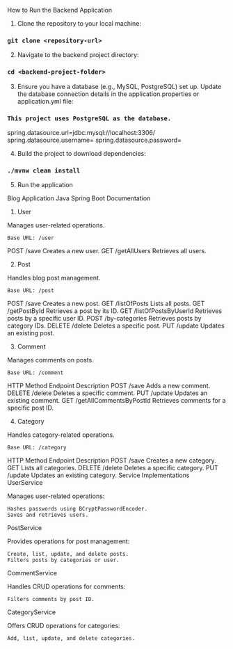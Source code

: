 How to Run the Backend Application

1) Clone the repository to your local machine:

### `git clone <repository-url>`

2) Navigate to the backend project directory:

### `cd <backend-project-folder>`

3) Ensure you have a database (e.g., MySQL, PostgreSQL) set up. Update the database connection details in the application.properties or application.yml file:

### `This project uses PostgreSQL as the database.`

spring.datasource.url=jdbc:mysql://localhost:3306/<database-name>
spring.datasource.username=<username>
spring.datasource.password=<password>

4) Build the project to download dependencies:
### `./mvnw clean install`

5) Run the application


Blog Application Java Spring Boot Documentation


1. User

Manages user-related operations.

    Base URL: /user

POST	/save	Creates a new user.
GET	/getAllUsers	Retrieves all users.

2. Post

Handles blog post management.

    Base URL: /post


POST	/save	Creates a new post.
GET	/listOfPosts	Lists all posts.
GET	/getPostById	Retrieves a post by its ID.
GET	/listOfPostsByUserId	Retrieves posts by a specific user ID.
POST	/by-categories	Retrieves posts by category IDs.
DELETE	/delete	Deletes a specific post.
PUT	/update	Updates an existing post.

3. Comment

Manages comments on posts.

    Base URL: /comment

HTTP Method	Endpoint	Description
POST	/save	Adds a new comment.
DELETE	/delete	Deletes a specific comment.
PUT	/update	Updates an existing comment.
GET	/getAllCommentsByPostId	Retrieves comments for a specific post ID.

4. Category

Handles category-related operations.

    Base URL: /category

HTTP Method	Endpoint	Description
POST	/save	Creates a new category.
GET		Lists all categories.
DELETE	/delete	Deletes a specific category.
PUT	/update	Updates an existing category.
Service Implementations
UserService

Manages user-related operations:

    Hashes passwords using BCryptPasswordEncoder.
    Saves and retrieves users.

PostService

Provides operations for post management:

    Create, list, update, and delete posts.
    Filters posts by categories or user.

CommentService

Handles CRUD operations for comments:

    Filters comments by post ID.

CategoryService

Offers CRUD operations for categories:

    Add, list, update, and delete categories.
